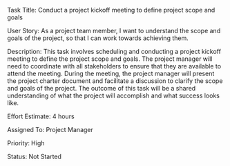 Task Title: Conduct a project kickoff meeting to define project scope and goals

User Story: As a project team member, I want to understand the scope and goals of the project, so that I can work towards achieving them.

Description: This task involves scheduling and conducting a project kickoff meeting to define the project scope and goals. The project manager will need to coordinate with all stakeholders to ensure that they are available to attend the meeting. During the meeting, the project manager will present the project charter document and facilitate a discussion to clarify the scope and goals of the project. The outcome of this task will be a shared understanding of what the project will accomplish and what success looks like.

Effort Estimate: 4 hours

Assigned To: Project Manager

Priority: High

Status: Not Started